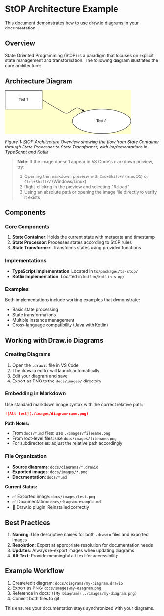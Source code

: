 # StOP Architecture Example

This document demonstrates how to use draw.io diagrams in your documentation.

## Overview

State Oriented Programming (StOP) is a paradigm that focuses on explicit state management and transformation. The following diagram illustrates the core architecture:

## Architecture Diagram

![StOP Architecture](./images/test.png)

*Figure 1: StOP Architecture Overview showing the flow from State Container through State Processor to State Transformer, with implementations in TypeScript and Kotlin*

> **Note**: If the image doesn't appear in VS Code's markdown preview, try:
> 1. Opening the markdown preview with `Cmd+Shift+V` (macOS) or `Ctrl+Shift+V` (Windows/Linux)
> 2. Right-clicking in the preview and selecting "Reload"
> 3. Using an absolute path or opening the image file directly to verify it exists

## Components

### Core Components

1. **State Container**: Holds the current state with metadata and timestamp
2. **State Processor**: Processes states according to StOP rules  
3. **State Transformer**: Transforms states using provided functions

### Implementations

- **TypeScript Implementation**: Located in `ts/packages/ts-stop/`
- **Kotlin Implementation**: Located in `kotlin/kotlin-stop/`

### Examples

Both implementations include working examples that demonstrate:
- Basic state processing
- State transformations
- Multiple instance management
- Cross-language compatibility (Java with Kotlin)

## Working with Draw.io Diagrams

### Creating Diagrams

1. Open the `.drawio` file in VS Code
2. The draw.io editor will launch automatically
3. Edit your diagram and save
4. Export as PNG to the `docs/images/` directory

### Embedding in Markdown

Use standard markdown image syntax with the correct relative path:

```markdown
![Alt text](./images/diagram-name.png)
```

**Path Notes:**
- From `docs/*.md` files: use `./images/filename.png`
- From root-level files: use `docs/images/filename.png`
- For subdirectories: adjust the relative path accordingly

### File Organization

- **Source diagrams**: `docs/diagrams/*.drawio`
- **Exported images**: `docs/images/*.png` 
- **Documentation**: `docs/*.md`

**Current Status:**
- ✅ Exported image: `docs/images/test.png` 
- ✅ Documentation: `docs/diagram-example.md`
- 🔄 Draw.io plugin: Reinstalled correctly

## Best Practices

1. **Naming**: Use descriptive names for both `.drawio` files and exported images
2. **Resolution**: Export at appropriate resolution for documentation needs
3. **Updates**: Always re-export images when updating diagrams
4. **Alt Text**: Provide meaningful alt text for accessibility

## Example Workflow

1. Create/edit diagram: `docs/diagrams/my-diagram.drawio`
2. Export as PNG: `docs/images/my-diagram.png`
3. Reference in docs: `![My Diagram](../images/my-diagram.png)`
4. Commit both files to git

This ensures your documentation stays synchronized with your diagrams.

